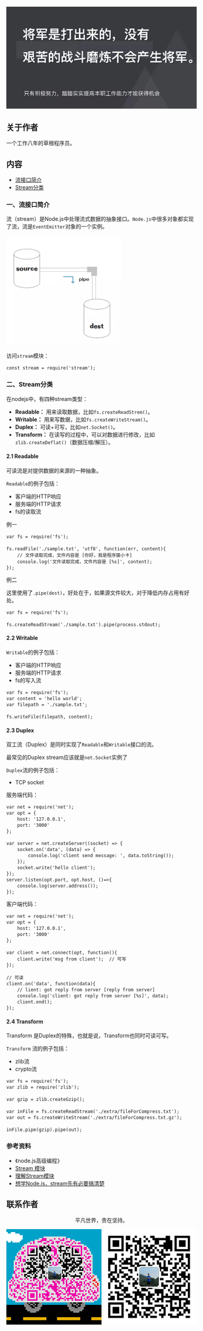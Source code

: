 ![image](../img/timg.jpg)
<br>

## 关于作者

一个工作八年的草根程序员。

## 内容

- [流接口简介](#一流接口简介)
- [Stream分类](#二stream分类)

### 一、流接口简介

流（stream）是Node.js中处理流式数据的抽象接口。`Node.js`中很多对象都实现了流，流是`EventEmitter`对象的一个实例。

![image](./img/stream.png)

访问`stream`模块：

```
const stream = require('stream');
```

### 二、Stream分类

在nodejs中，有四种stream类型：

- **Readable：** 用来读取数据，比如`fs.createReadStrem()`。
- **Writable：** 用来写数据，比如`fs.createWriteStream()`。
- **Duplex：** 可读+可写，比如`net.Socket()`。
- **Transform：** 在读写的过程中，可以对数据进行修改，比如`zlib.createDeflat()`（数据压缩/解压）。

#### 2.1 Readable

可读流是对提供数据的来源的一种抽象。

`Readable`的例子包括：

- 客户端的HTTP响应
- 服务端的HTTP请求
- fs的读取流

例一

```
var fs = require('fs');

fs.readFile('./sample.txt', 'utf8', function(err, content){
	// 文件读取完成，文件内容是 [你好，我是程序猿小卡]
	console.log('文件读取完成，文件内容是 [%s]', content);
});
```

例二

这里使用了`.pipe(dest)`，好处在于，如果源文件较大，对于降低内存占用有好处。

```
var fs = require('fs');

fs.createReadStream('./sample.txt').pipe(process.stdout);
```

#### 2.2 Writable

`Writable`的例子包括：

- 客户端的HTTP响应
- 服务端的HTTP请求
- fs的写入流

```
var fs = require('fs');
var content = 'hello world';
var filepath = './sample.txt';

fs.writeFile(filepath, content);
```

#### 2.3 Duplex

双工流（Duplex）是同时实现了`Readable`和`Writable`接口的流。

最常见的Duplex stream应该就是`net.Socket`实例了

`Duplex`流的例子包括：

- TCP socket

服务端代码：

```
var net = require('net');
var opt = {
	host: '127.0.0.1',
	port: '3000'
};

var server = net.createServer((socket) => {
    socket.on('data', (data) => {
        console.log('client send message: ', data.toString());
    });
    socket.write('hello client');
});
server.listen(opt.port, opt.host, ()=>{
    console.log(server.address());
});
```

客户端代码：

```
var net = require('net');
var opt = {
	host: '127.0.0.1',
	port: '3000'
};

var client = net.connect(opt, function(){
	client.write('msg from client');  // 可写
});

// 可读
client.on('data', function(data){
    // lient: got reply from server [reply from server]
	console.log('client: got reply from server [%s]', data);
	client.end();
});
```

#### 2.4 Transform

Transform 是Duplex的特殊，也就是说，Transform也同时可读可写。

`Transform` 流的例子包括：

- zlib流
- crypto流


```
var fs = require('fs');
var zlib = require('zlib');

var gzip = zlib.createGzip();

var inFile = fs.createReadStream('./extra/fileForCompress.txt');
var out = fs.createWriteStream('./extra/fileForCompress.txt.gz');

inFile.pipe(gzip).pipe(out);
```

### 参考资料

- 《node.js高级编程》
- [Stream 模块](https://github.com/wscats/node-tutorial/tree/master/tutorial/stream)
- [理解Stream模块](https://github.com/chyingp/nodejs-learning-guide/blob/master/%E6%A8%A1%E5%9D%97/stream.md)
- [想学Node.js，stream先有必要搞清楚](https://juejin.im/post/5d25ce36f265da1ba84ab97a)

## 联系作者

<div align="center">
    <p>
        平凡世界，贵在坚持。
    </p>
    <img src="../img/contact.png" />
</div>